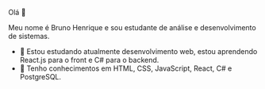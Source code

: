  Olá 👋

 Meu nome é Bruno Henrique e sou estudante de análise e desenvolvimento de sistemas. 


- 🌱 Estou estudando atualmente desenvolvimento web, estou aprendendo React.js para o front e C# para o backend.
- 📘 Tenho conhecimentos em HTML, CSS, JavaScript, React, C# e PostgreSQL.

<!---
brunokilo/brunokilo is a ✨ special ✨ repository because its `README.md` (this file) appears on your GitHub profile.
You can click the Preview link to take a look at your changes.
--->
